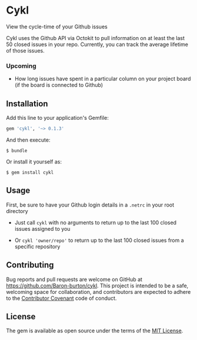 # Cykl

View the cycle-time of your Github issues

Cykl uses the Github API via Octokit to pull information on at least the last 50 closed
issues in your repo. Currently, you can track the average lifetime of those issues.

### Upcoming

- How long issues have spent in a particular column on your project
board (if the board is connected to Github)

## Installation

Add this line to your application's Gemfile:

```ruby
gem 'cykl', '~> 0.1.3'
```

And then execute:

    $ bundle

Or install it yourself as:

    $ gem install cykl

## Usage

First, be sure to have your Github login details in a `.netrc` in your root directory

- Just call `cykl` with no arguments to return up to the last 100
 closed issues assigned to you

- Or `cykl 'owner/repo'` to return up to the last 100 closed issues
 from a specific repository


## Contributing

Bug reports and pull requests are welcome on GitHub at https://github.com/Baron-burton/cykl. This project is intended to be a safe, welcoming space for collaboration, and contributors are expected to adhere to the [Contributor Covenant](http://contributor-covenant.org) code of conduct.

## License

The gem is available as open source under the terms of the [MIT License](http://opensource.org/licenses/MIT).

